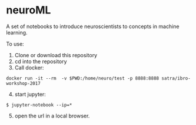 # neuroML
A set of notebooks to introduce neuroscientists to concepts in machine learning.

To use:

1. Clone or download this repository
2. cd into the repository
3. Call docker:

```
docker run -it --rm  -v $PWD:/home/neuro/test -p 8888:8888 satra/ibro-workshop-2017

```

4. start jupyter:

```
$ jupyter-notebook --ip=*
```

5. open the url in a local browser.
